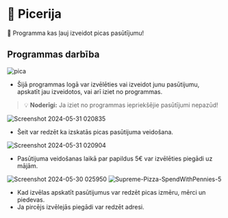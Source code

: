 # :pizza: Picerija

:knife: Programma kas ļauj izveidot picas pasūtījumu!

## Programmas darbība
![pica](https://github.com/EstereVenena/Picerija/assets/165994277/b8603544-b931-4494-bb24-de3c5ad017b1)

 - Šijā programmas logā var izvēlēties vai izveidot junu pasūtijumu, apskatīt jau izveidotos, vai arī iziet no programmas.
> :bulb: **Noderīgi:** Ja iziet no programmas iepriekšējie pasūtījumi nepazūd!

![Screenshot 2024-05-31 020835](https://github.com/EstereVenena/Picerija/assets/165994277/06028f5e-04da-421d-8db4-209707e9f3d0)
- Šeit var redzēt ka izskatās picas pasūtijuma veidošana.

![Screenshot 2024-05-31 020904](https://github.com/EstereVenena/Picerija/assets/165994277/3ba65029-6675-443e-a6ee-2f6d76d5ffd2)
- Pasūtijuma veidošanas laikā par papildus 5€ var izvēlēties piegādi uz mājām.

![Screenshot 2024-05-30 025950](https://github.com/EstereVenena/Picerija/assets/165994277/e7fd070c-0a19-49b6-91ec-b9b204ac2f7b)
![Supreme-Pizza-SpendWithPennies-5](https://github.com/EstereVenena/Picerija/assets/165994277/19d14bc2-a37f-4b68-9c48-f39a2df69f31)
- Kad izvēlas apskatīt pasūtijumus var redzēt picas izmēru, mērci un piedevas.
- Ja pircējs izvēlejās piegādi var redzēt adresi.

